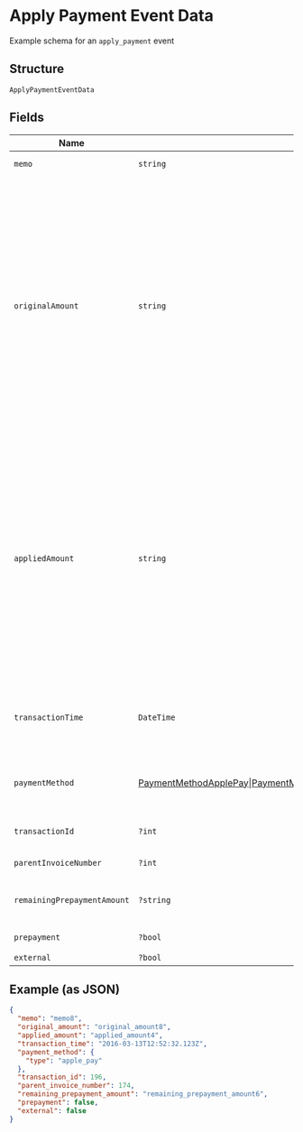 
# Apply Payment Event Data

Example schema for an `apply_payment` event

## Structure

`ApplyPaymentEventData`

## Fields

| Name | Type | Tags | Description | Getter | Setter |
|  --- | --- | --- | --- | --- | --- |
| `memo` | `string` | Required | The payment memo | getMemo(): string | setMemo(string memo): void |
| `originalAmount` | `string` | Required | The full, original amount of the payment transaction as a string in full units. Incoming payments can be split amongst several invoices, which will result in a `applied_amount` less than the `original_amount`. Example: A $100.99 payment, of which $40.11 is applied to this invoice, will have an `original_amount` of `"100.99"`. | getOriginalAmount(): string | setOriginalAmount(string originalAmount): void |
| `appliedAmount` | `string` | Required | The amount of the payment applied to this invoice. Incoming payments can be split amongst several invoices, which will result in a `applied_amount` less than the `original_amount`. Example: A $100.99 payment, of which $40.11 is applied to this invoice, will have an `applied_amount` of `"40.11"`. | getAppliedAmount(): string | setAppliedAmount(string appliedAmount): void |
| `transactionTime` | `DateTime` | Required | The time the payment was applied, in ISO 8601 format, i.e. "2019-06-07T17:20:06Z" | getTransactionTime(): \DateTime | setTransactionTime(\DateTime transactionTime): void |
| `paymentMethod` | [PaymentMethodApplePay](../../doc/models/payment-method-apple-pay.md)\|[PaymentMethodBankAccount](../../doc/models/payment-method-bank-account.md)\|[PaymentMethodCreditCard](../../doc/models/payment-method-credit-card.md)\|[PaymentMethodExternal](../../doc/models/payment-method-external.md)\|[PaymentMethodPaypal](../../doc/models/payment-method-paypal.md) | Required | A nested data structure detailing the method of payment | getPaymentMethod(): | setPaymentMethod( paymentMethod): void |
| `transactionId` | `?int` | Optional | The Chargify id of the original payment | getTransactionId(): ?int | setTransactionId(?int transactionId): void |
| `parentInvoiceNumber` | `?int` | Optional | - | getParentInvoiceNumber(): ?int | setParentInvoiceNumber(?int parentInvoiceNumber): void |
| `remainingPrepaymentAmount` | `?string` | Optional | - | getRemainingPrepaymentAmount(): ?string | setRemainingPrepaymentAmount(?string remainingPrepaymentAmount): void |
| `prepayment` | `?bool` | Optional | - | getPrepayment(): ?bool | setPrepayment(?bool prepayment): void |
| `external` | `?bool` | Optional | - | getExternal(): ?bool | setExternal(?bool external): void |

## Example (as JSON)

```json
{
  "memo": "memo8",
  "original_amount": "original_amount8",
  "applied_amount": "applied_amount4",
  "transaction_time": "2016-03-13T12:52:32.123Z",
  "payment_method": {
    "type": "apple_pay"
  },
  "transaction_id": 196,
  "parent_invoice_number": 174,
  "remaining_prepayment_amount": "remaining_prepayment_amount6",
  "prepayment": false,
  "external": false
}
```

